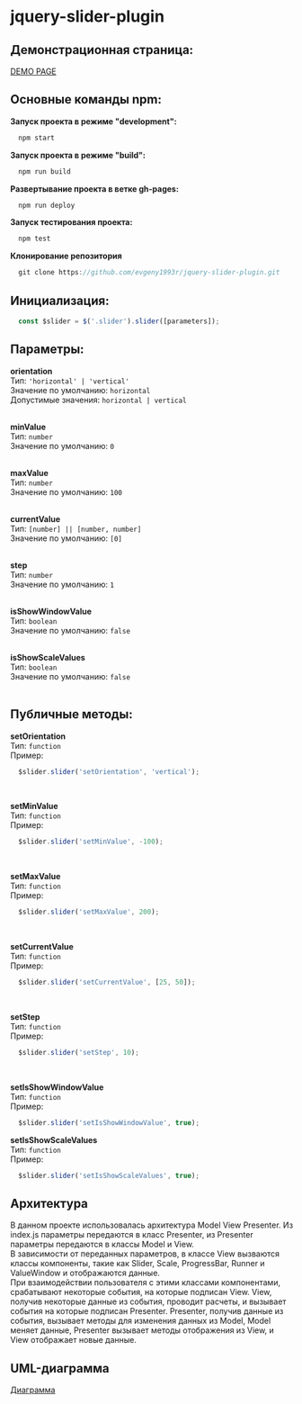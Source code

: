 # jquery-slider-plugin

## Демонстрационная страница:
  [DEMO PAGE](https://evgeny1993r.github.io/jquery-slider-plugin/)

## Основные команды npm:
__Запуск проекта в режиме "development":__
```js
  npm start 
```
__Запуск проекта в режиме "build":__
```js
  npm run build
```
__Развертывание проекта в ветке gh-pages:__
```js
  npm run deploy
```
__Запуск тестирования проекта:__
```js
  npm test
```
__Клонирование репозитория__
```js
  git clone https://github.com/evgeny1993r/jquery-slider-plugin.git
```
  
## Инициализация:
```js
  const $slider = $('.slider').slider([parameters]);
```

## Параметры:
__orientation__ <br/>
Тип: ```'horizontal' | 'vertical'``` <br/>
Значение по умолчанию: ```horizontal``` <br/>
Допустимые значения: ```horizontal | vertical``` <br/>
<br/>

__minValue__ <br/>
Тип: ```number``` <br/>
Значение по умолчанию: ```0``` <br/>
<br/>

__maxValue__ <br/>
Тип: ```number``` <br/>
Значение по умолчанию: ```100``` <br/>
<br/>

__currentValue__ <br/>
Тип: ```[number] || [number, number]``` <br/>
Значение по умолчанию: ```[0]``` <br/>
<br/>

__step__ <br/>
Тип: ```number``` <br/>
Значение по умолчанию: ```1``` <br/>
<br/>

__isShowWindowValue__ <br/>
Тип: ```boolean``` <br/>
Значение по умолчанию: ```false``` <br/>
<br/>

__isShowScaleValues__ <br/>
Тип: ```boolean``` <br/>
Значение по умолчанию: ```false``` <br/>
<br/>

## Публичные методы:
__setOrientation__ <br/>
Тип: `function` <br/>
Пример:
```js
  $slider.slider('setOrientation', 'vertical');
```
<br/>

__setMinValue__ <br/>
Тип: `function` <br/>
Пример:
```js
  $slider.slider('setMinValue', -100);
```
<br/>

__setMaxValue__ <br/>
Тип: `function` <br/>
Пример: 
```js
  $slider.slider('setMaxValue', 200);
```
<br/>

__setCurrentValue__ <br/>
Тип: `function` <br/>
Пример:
```js
  $slider.slider('setCurrentValue', [25, 50]);
```
<br/>

__setStep__ <br/>
Тип: ```function``` <br/>
Пример:
```js
  $slider.slider('setStep', 10);
```
<br/>

__setIsShowWindowValue__ <br/>
Тип: ```function``` <br/>
Пример: 
```js
  $slider.slider('setIsShowWindowValue', true);
```

__setIsShowScaleValues__ <br/>
Тип: ```function``` <br/>
Пример: 
```js
  $slider.slider('setIsShowScaleValues', true);
```

## Архитектура
В данном проекте использовалась архитектура Model View Presenter. 
Из index.js параметры передаются в класс Presenter, из Presenter параметры передаются в классы Model и View. <br/>
В зависимости от переданных параметров, в классе View вызваются классы компоненты, такие как Slider, Scale, ProgressBar, Runner и ValueWindow и отображаются данные. <br/>
При взаимодействии пользователя с этими классами компонентами, срабатывают некоторые события, на которые подписан View. View, получив некоторые данные из события, проводит расчеты, и вызывает события на которые подписан Presenter. Presenter, получив данные из события, вызывает методы для изменения данных из Model, Model меняет данные, Presenter вызывает методы отображения из View, и View отображает новые данные.

## UML-диаграмма
[Диаграмма](https://github.com/evgeny1993r/jquery-slider-plugin/blob/main/src/images/Diagram.png)
